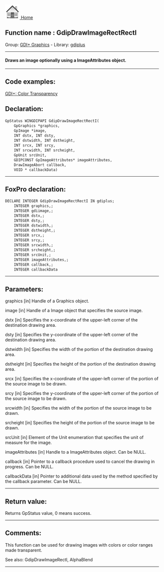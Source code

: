 [<img src="../../images/home.png"> Home ](https://github.com/VFPX/Win32API)  

## Function name : GdipDrawImageRectRectI
Group: [GDI+ Graphics](../../functions_group.md#GDIplus_Graphics)  -  Library: [gdiplus](../../libraries.md#gdiplus)  
***  


#### Draws an image optionally using a ImageAttributes object.
***  


## Code examples:
[GDI+: Color Transparency](../../samples/sample_549.md)  

## Declaration:
```foxpro  
GpStatus WINGDIPAPI GdipDrawImageRectRectI(
	GpGraphics *graphics,
	GpImage *image,
	INT dstx, INT dsty,
	INT dstwidth, INT dstheight,
	INT srcx, INT srcy,
	INT srcwidth, INT srcheight,
	GpUnit srcUnit,
	GDIPCONST GpImageAttributes* imageAttributes,
	DrawImageAbort callback,
	VOID * callbackData)  
```  
***  


## FoxPro declaration:
```foxpro  
DECLARE INTEGER GdipDrawImageRectRectI IN gdiplus;
	INTEGER graphics,;
	INTEGER gdiimage,;
	INTEGER dstx,;
	INTEGER dsty,;
	INTEGER dstwidth,;
	INTEGER dstheight,;
	INTEGER srcx,;
	INTEGER srcy,;
	INTEGER srcwidth,;
	INTEGER srcheight,;
	INTEGER srcUnit,;
	INTEGER imageAttributes,;
	INTEGER callback,;
	INTEGER callbackData  
```  
***  


## Parameters:
graphics
[in] Handle of a Graphics object.

image
[in] Handle of a Image object that specifies the source image. 

dstx
[in] Specifies the x-coordinate of the upper-left corner of the destination drawing area.

dsty
[in] Specifies the y-coordinate of the upper-left corner of the destination drawing area.

dstwidth
[in] Specifies the width of the portion of the destination drawing area.

dstheight
[in] Specifies the height of the portion of the destination drawing area.

srcx
[in] Specifies the x-coordinate of the upper-left corner of the portion of the source image to be drawn.

srcy
[in] Specifies the y-coordinate of the upper-left corner of the portion of the source image to be drawn.

srcwidth
[in] Specifies the width of the portion of the source image to be drawn.

srcheight
[in] Specifies the height of the portion of the source image to be drawn.

srcUnit
[in] Element of the Unit enumeration that specifies the unit of measure for the image.

imageAttributes
[in] Handle to a ImageAttributes object. Can be NULL.

callback
[in] Pointer to a callback procedure used to cancel the drawing in progress. Can be NULL.

callbackData
[in] Pointer to additional data used by the method specified by the callback parameter. Can be NULL.
  
***  


## Return value:
Returns GpStatus value, 0 means success.  
***  


## Comments:
This function can be used for drawing images with colors or color ranges made transparent.  
  
See also: GdipDrawImageRectI, AlphaBlend   
  
***  

